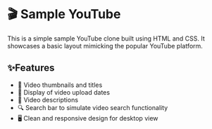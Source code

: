 <!DOCTYPE html>
<html lang="en">
<body>
    <h1>🎬 Sample YouTube</h1>
    <p>This is a simple sample YouTube clone built using HTML and CSS. It showcases a basic layout mimicking the popular YouTube platform.</p>

   <h2>✨Features</h2>
    <ul>
        <li>🎥 Video thumbnails and titles</li>
        <li>📅 Display of video upload dates</li>
        <li>🎵 Video descriptions</li>
        <li>🔍 Search bar to simulate video search functionality</li>
        <li>🖥️ Clean and responsive design for desktop view</li>
    </ul>
</body>
</html>
